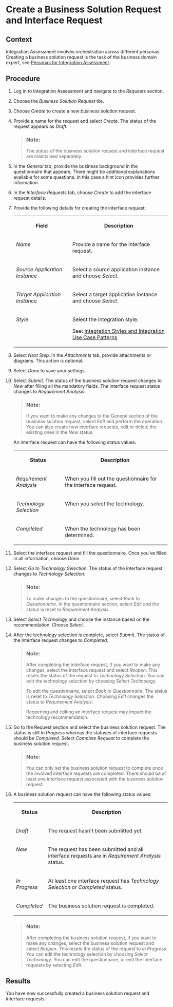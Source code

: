 <!-- loiof3d983aabf0349e8975db3e92a0c537e -->

# Create a Business Solution Request and Interface Request



<a name="loiof3d983aabf0349e8975db3e92a0c537e__context_jvx_j4v_jcc"/>

## Context

Integration Assessment involves orchestration across different personas. Creating a business solution request is the task of the business domain expert, see [Personas for Integration Assessment](60-Security/personas-for-integration-assessment-5df5af1.md).



<a name="loiof3d983aabf0349e8975db3e92a0c537e__steps_q2n_m4v_jcc"/>

## Procedure

1.  Log in to Integration Assessment and navigate to the *Requests* section.

2.  Choose the *Business Solution Request* tile.

3.  Choose *Create* to create a new business solution request.

4.  Provide a name for the request and select *Create*. The status of the request appears as *Draft*.

    > ### Note:  
    > The status of the business solution request and interface request are maintained separately.

5.  In the *General* tab, provide the business background in the questionnaire that appears. There might be additional explanations available for some questions. In this case a hint icon provides further information.

6.  In the *Interface Requests* tab, choose *Create* to add the interface request details.

7.  Provide the following details for creating the interface request:


    <table>
    <tr>
    <th valign="top">

    Field
    
    </th>
    <th valign="top">

    Description
    
    </th>
    </tr>
    <tr>
    <td valign="top">
    
    *Name*
    
    </td>
    <td valign="top">
    
    Provide a name for the interface request.
    
    </td>
    </tr>
    <tr>
    <td valign="top">
    
    *Source Application Instance* 
    
    </td>
    <td valign="top">
    
    Select a source application instance and choose *Select*.
    
    </td>
    </tr>
    <tr>
    <td valign="top">
    
    *Target Application Instance*
    
    </td>
    <td valign="top">
    
    Select a target application instance and choose *Select*.
    
    </td>
    </tr>
    <tr>
    <td valign="top">
    
    *Style*
    
    </td>
    <td valign="top">
    
    Select the integration style.

    See: [Integration Styles and Integration Use Case Patterns](integration-styles-and-integration-use-case-patterns-770909d.md)
    
    </td>
    </tr>
    </table>
    
8.  Select *Next Step*. In the *Attachments* tab, provide attachments or diagrams. This action is optional.

9.  Select *Done* to save your settings.

10. Select *Submit*. The status of the business solution request changes to *New* after filling all the mandatory fields. The interface request status changes to *Requirement Analysis*.

    > ### Note:  
    > If you want to make any changes to the General section of the business solution request, select *Edit* and perform the operation. You can also create new interface requests, edit or delete the existing ones in the *New* status.

    An interface request can have the following status values:


    <table>
    <tr>
    <th valign="top">

    Status
    
    </th>
    <th valign="top">

    Description
    
    </th>
    </tr>
    <tr>
    <td valign="top">
    
    *Requirement Analysis*
    
    </td>
    <td valign="top">
    
    When you fill out the questionnaire for the interface request.
    
    </td>
    </tr>
    <tr>
    <td valign="top">
    
    *Technology Selection* 
    
    </td>
    <td valign="top">
    
    When you select the technology.
    
    </td>
    </tr>
    <tr>
    <td valign="top">
    
    *Completed*
    
    </td>
    <td valign="top">
    
    When the technology has been determined.
    
    </td>
    </tr>
    </table>
    
11. Select the interface request and fill the questionnaire. Once you've filled in all information, choose *Done*.

12. Select *Go to Technology Selection*. The status of the interface request changes to *Technology Selection*.

    > ### Note:  
    > To make changes to the questionnaire, select *Back to Questionnaire*. In the questionnaire section, select *Edit* and the status is reset to *Requirement Analysis*.

13. Select *Select Technology* and choose the instance based on the recommendation. Choose *Select*.

14. After the technology selection is complete, select *Submit*. The status of the interface request changes to *Completed*.

    > ### Note:  
    > After completing the interface request, if you want to make any changes, select the interface request and select *Reopen*. This resets the status of the request to *Technology Selection*. You can edit the technology selection by choosing *Select Technology*.
    > 
    > To edit the questionnaire, select *Back to Questionnaire*. The status is reset to *Technology Selection*. Choosing *Edit* changes the status to *Requirement Analysis*.
    > 
    > Reopening and editing an interface request may impact the technology recommendation.

15. Go to the Request section and select the business solution request. The status is still *In Progress* whereas the statuses of interface requests should be *Completed*. Select *Complete Request* to complete the business solution request.

    > ### Note:  
    > You can only set the business solution request to complete once the involved interface requests are completed. There should be at least one interface request associated with the business solution request.

16. A business solution request can have the following status values:


    <table>
    <tr>
    <th valign="top">

    Status
    
    </th>
    <th valign="top">

    Description
    
    </th>
    </tr>
    <tr>
    <td valign="top">
    
    *Draft*
    
    </td>
    <td valign="top">
    
    The request hasn't been submitted yet.
    
    </td>
    </tr>
    <tr>
    <td valign="top">
    
    *New* 
    
    </td>
    <td valign="top">
    
    The request has been submitted and all interface requests are in *Requirement Analysis* status.
    
    </td>
    </tr>
    <tr>
    <td valign="top">
    
    *In Progress*
    
    </td>
    <td valign="top">
    
    At least one interface request has *Technology Selection* or *Completed* status.
    
    </td>
    </tr>
    <tr>
    <td valign="top">
    
    *Completed*
    
    </td>
    <td valign="top">
    
    The business solution request is completed.
    
    </td>
    </tr>
    </table>
    
    > ### Note:  
    > After completing the business solution request, if you want to make any changes, select the business solution request and select *Reopen*. This resets the status of the request to *In Progress*. You can edit the technology selection by choosing *Select Technology*. You can edit the questionnaire, or edit the interface requests by selecting *Edit*.




<a name="loiof3d983aabf0349e8975db3e92a0c537e__result_t31_rpv_jcc"/>

## Results

You have now successfully created a business solution request and interface requests.

